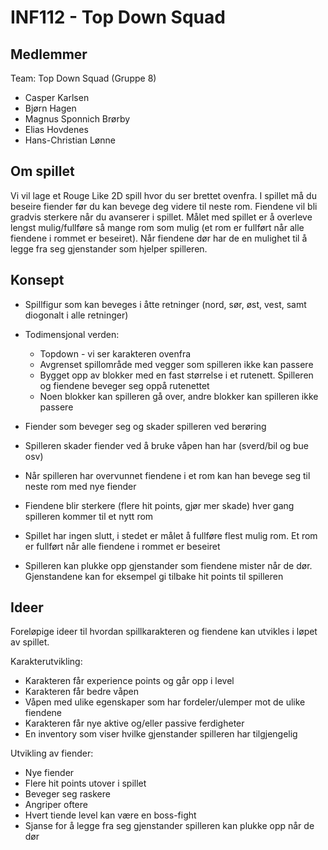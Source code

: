 # INF112 - Top Down Squad

## Medlemmer
Team: Top Down Squad (Gruppe 8)
* Casper Karlsen
* Bjørn Hagen
* Magnus Sponnich Brørby
* Elias Hovdenes
* Hans-Christian Lønne

## Om spillet
Vi vil lage et Rouge Like 2D spill hvor du ser brettet ovenfra. I spillet må du beseire fiender før du kan bevege deg videre til neste rom. Fiendene vil bli gradvis sterkere når du avanserer i spillet. Målet med spillet er å overleve lengst mulig/fullføre så mange rom som mulig (et rom er fullført når alle fiendene i rommet er beseiret). Når fiendene dør har de en mulighet til å legge fra seg gjenstander som hjelper spilleren. 

## Konsept

* Spillfigur som kan beveges i åtte retninger (nord, sør, øst, vest, samt diogonalt i alle retninger)
* Todimensjonal verden:
    * Topdown - vi ser karakteren ovenfra
    * Avgrenset spillområde med vegger som spilleren ikke kan passere
    * Bygget opp av blokker med en fast størrelse i et rutenett. Spilleren og fiendene beveger seg oppå rutenettet
    * Noen blokker kan spilleren gå over, andre blokker kan spilleren ikke passere
    
* Fiender som beveger seg og skader spilleren ved berøring
* Spilleren skader fiender ved å bruke våpen han har (sverd/bil og bue osv)
* Når spilleren har overvunnet fiendene i et rom kan han bevege seg til neste rom med nye fiender
* Fiendene blir sterkere (flere hit points, gjør mer skade) hver gang spilleren kommer til et nytt rom
* Spillet har ingen slutt, i stedet er målet å fullføre flest mulig rom. Et rom er fullført når alle fiendene i rommet er beseiret
* Spilleren kan plukke opp gjenstander som fiendene mister når de dør. Gjenstandene kan for eksempel gi tilbake hit points til spilleren


## Ideer
Foreløpige ideer til hvordan spillkarakteren og fiendene kan utvikles i løpet av spillet.

Karakterutvikling:
* Karakteren får experience points og går opp i level
* Karakteren får bedre våpen
* Våpen med ulike egenskaper som har fordeler/ulemper mot de ulike fiendene
* Karakteren får nye aktive og/eller passive ferdigheter
* En inventory som viser hvilke gjenstander spilleren har tilgjengelig


Utvikling av fiender:
* Nye fiender
* Flere hit points utover i spillet
* Beveger seg raskere
* Angriper oftere
* Hvert tiende level kan være en boss-fight
* Sjanse for å legge fra seg gjenstander spilleren kan plukke opp når de dør
